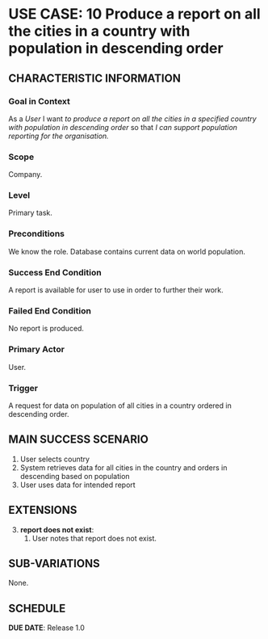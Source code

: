 # USE CASE: 10 Produce a report on all the cities in a country with population in descending order

## CHARACTERISTIC INFORMATION

### Goal in Context

As a *User* I want *to produce a report on all the cities in a specified country with population in descending order* so that *I can support population reporting for the organisation.*

### Scope

Company.

### Level

Primary task.

### Preconditions

We know the role.  Database contains current data on world population.

### Success End Condition

A report is available for user to use in order to further their work.

### Failed End Condition

No report is produced.

### Primary Actor

User.

### Trigger

A request for data on population of all cities in a country ordered in descending order.

## MAIN SUCCESS SCENARIO


1. User selects country
2. System retrieves data for all cities in the country and orders in descending based on population 
3. User uses data for intended report

## EXTENSIONS

3. **report does not exist**:
    1. User notes that report does not exist.

## SUB-VARIATIONS

None.

## SCHEDULE

**DUE DATE**: Release 1.0
